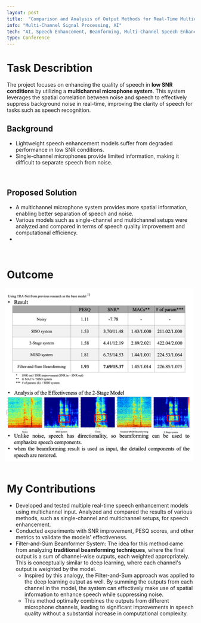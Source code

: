 ```yaml
---
layout: post
title:  "Comparison and Analysis of Output Methods for Real-Time Multichannel Speech Enhancement Models"
info: "Multi-Channel Signal Processing, AI"
tech: "AI, Speech Enhancement, Beamforming, Multi-Channel Speech Enhancement"
type: Conference
---
```

<!-- 
## Description


## Tech
'*' : tech I focus on


## My job -->

# Task Describtion
The project focuses on enhancing the quality of speech in **low SNR conditions** by utilizing a **multichannel microphone system**. This system leverages the spatial correlation between noise and speech to effectively suppress background noise in real-time, improving the clarity of speech for tasks such as speech recognition.
<br/>

## Background
* Lightweight speech enhancement models suffer from degraded performance in low SNR conditions.
* Single-channel microphones provide limited information, making it difficult to separate speech from noise.
<br/>

## Proposed Solution
* A multichannel microphone system provides more spatial information, enabling better separation of speech and noise.
* Various models such as single-channel and multichannel setups were analyzed and compared in terms of speech quality improvement and computational efficiency.
* 
<br/>

# Outcome
<div style="display: flex; justify-content: center;">
  <img src="../assets/img/work/Conf1.png" alt="Image 1" style="width: 100%; display: inline-block; margin-right: 2%;">
</div>
<br/>

# My Contributions
* Developed and tested multiple real-time speech enhancement models using multichannel input.
Analyzed and compared the results of various methods, such as single-channel and multichannel setups, for speech enhancement.
* Conducted experiments with SNR improvement, PESQ scores, and other metrics to validate the models' effectiveness.
* Filter-and-Sum Beamformer System: The idea for this method came from analyzing **traditional beamforming techniques**, where the final output is a sum of channel-wise outputs, each weighted appropriately. This is conceptually similar to deep learning, where each channel's output is weighted by the model.
  * Inspired by this analogy, the Filter-and-Sum approach was applied to the deep learning output as well. By summing the outputs from each channel in the model, the system can effectively make use of spatial information to enhance speech while suppressing noise.
  * This method optimally combines the outputs from different microphone channels, leading to significant improvements in speech quality without a substantial increase in computational complexity.
<br/>